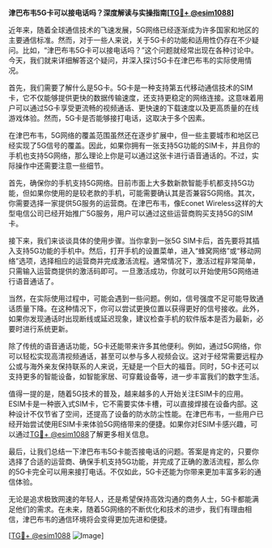 **津巴布韦5G卡可以接电话吗？深度解读与实操指南[[TG💪+ @esim1088](https://t.me/s/esim1088)]**

近年来，随着全球通信技术的飞速发展，5G网络已经逐渐成为许多国家和地区的主要通信标准。然而，对于一些人来说，关于5G卡的功能和适用性仍存在不少疑问。比如，“津巴布韦5G卡可以接电话吗？”这个问题就经常出现在各种讨论中。今天，我们就来详细解答这个疑问，并深入探讨5G卡在津巴布韦的实际使用情况。

首先，我们需要了解什么是5G卡。5G卡是一种支持第五代移动通信技术的SIM卡，它不仅能够提供更快的数据传输速度，还支持更稳定的网络连接。这意味着用户可以通过5G卡享受更流畅的视频通话、更快速的下载速度以及更高质量的在线游戏体验。然而，5G卡是否能够接打电话，这取决于多个因素。

在津巴布韦，5G网络的覆盖范围虽然还在逐步扩展中，但一些主要城市和地区已经实现了5G信号的覆盖。因此，如果你拥有一张支持5G功能的SIM卡，并且你的手机也支持5G网络，那么理论上你是可以通过这张卡进行语音通话的。不过，实际操作中还需要注意一些细节。

首先，确保你的手机支持5G网络。目前市面上大多数新款智能手机都支持5G功能，但如果你使用的是较老款的手机，可能需要确认其是否兼容5G网络。其次，你需要选择一家提供5G服务的运营商。在津巴布韦，像Econet Wireless这样的大型电信公司已经开始推广5G服务，用户可以通过这些运营商购买支持5G的SIM卡。

接下来，我们来谈谈具体的使用步骤。当你拿到一张5G SIM卡后，首先要将其插入支持5G功能的手机中。然后，打开手机的设置菜单，进入“蜂窝网络”或“移动网络”选项，选择相应的运营商并完成激活流程。通常情况下，激活过程非常简单，只需输入运营商提供的激活码即可。一旦激活成功，你就可以开始使用5G网络进行语音通话了。

当然，在实际使用过程中，可能会遇到一些问题。例如，信号强度不足可能导致通话质量下降。在这种情况下，你可以尝试更换位置以获得更好的信号接收。此外，如果你发现通话时出现断线或延迟现象，建议检查手机的软件版本是否为最新，必要时进行系统更新。

除了传统的语音通话功能，5G卡还能带来许多其他便利。例如，通过5G网络，你可以轻松实现高清视频通话，甚至可以参与多人视频会议。这对于经常需要远程办公或与海外亲友保持联系的人来说，无疑是一个巨大的福音。同时，5G卡还可以支持更多的智能设备，如智能家居、可穿戴设备等，进一步丰富我们的数字生活。

值得一提的是，随着5G技术的普及，越来越多的人开始关注ESIM卡的应用。ESIM卡是一种嵌入式SIM卡，它不需要实体卡槽，可以直接焊接在设备内部。这种设计不仅节省了空间，还提高了设备的防水防尘性能。在津巴布韦，一些用户已经开始尝试使用ESIM卡来体验5G网络带来的便捷。如果你对ESIM卡感兴趣，可以通过[TG💪+ @esim1088](https://t.me/s/esim1088)了解更多相关信息。

最后，让我们总结一下津巴布韦5G卡能否接电话的问题。答案是肯定的，只要你选择了合适的运营商、确保手机支持5G功能，并完成了正确的激活流程，那么你的5G卡完全可以用来接打电话。不仅如此，5G卡还能为你带来更加丰富多彩的通信体验。

无论是追求极致网速的年轻人，还是希望保持高效沟通的商务人士，5G卡都能满足他们的需求。在未来，随着5G网络的不断优化和技术的进步，我们有理由相信，津巴布韦的通信环境将会变得更加先进和便捷。

[[TG💪+ @esim1088](https://t.me/s/esim1088) ![Image](https://i.postimg.cc/4NQfJmqS/Snipaste-2025-05-13-00-14-12.png)]